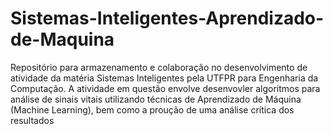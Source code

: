 # Sistemas-Inteligentes-Aprendizado-de-Maquina
Repositório para armazenamento e colaboração no desenvolvimento de atividade da matéria Sistemas Inteligentes pela UTFPR para Engenharia da Computação. A atividade em questão envolve desenvovler algoritmos para análise de sinais vitais utilizando técnicas de Aprendizado de Máquina (Machine Learning), bem como a proução de uma análise crítica dos resultados
